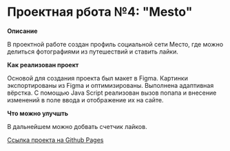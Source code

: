 # Проектная рбота №4: "Mesto"

**Описание**

В проектной работе создан профиль социальной сети Место, где можно делиться фотографиями из путешествий и ставить лайки.

**Как реализован проект**

Основой для создания проекта был макет в Figma. Картинки экспортированы из Figma и оптимизированы. Выполнена адаптивная вёрстка. С помощью Java Script реализован вызов попапа и внесение изменений в поле ввода и отображение их на сайте.

**Что можно улучшть**

В дальнейшем можно добвать счетчик лайков.

[Ссылка проектa на Github Pages](https://elenadibirova.github.io/russian-travel/)